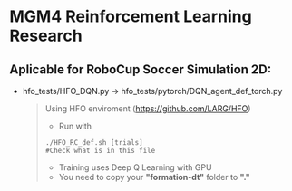# MGM4 Reinforcement Learning Research
## Aplicable for RoboCup Soccer Simulation 2D:
* hfo_tests/HFO_DQN.py -> hfo_tests/pytorch/DQN_agent_def_torch.py
    > Using HFO enviroment (https://github.com/LARG/HFO)
    >
    > * Run with
    >  ```shell
    >  ./HFO_RC_def.sh [trials] 
    >  #Check what is in this file
    >  ```
    > * Training uses Deep Q Learning with GPU
    > * You need to copy your **"formation-dt"** folder to **"."**